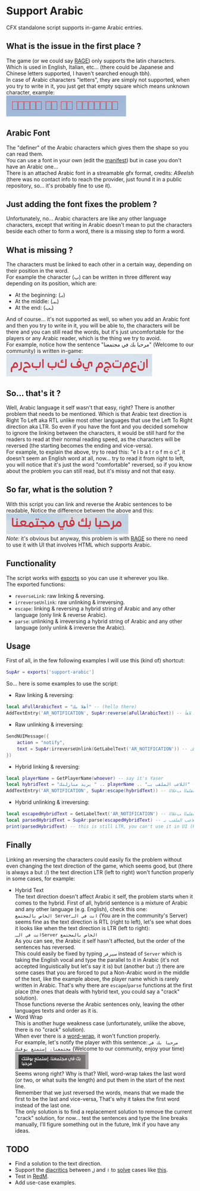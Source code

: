 # Support Arabic
CFX standalone script supports in-game Arabic entries.

## What is the issue in the first place ?
The game (or we could say [RAGE](https://en.wikipedia.org/wiki/Rockstar_Advanced_Game_Engine)) only supports the latin characters.  
Which is used in English, Italian, etc... (there could be Japanese and Chinese letters supported, I haven't searched enough tbh).  
In case of Arabic characters "letters", they are simply not supported, when you try to write in it, you just get that empty square which means unknown character, example:  
![Unknown Characters](https://raw.githubusercontent.com/imperfect-fivem/support-arabic/c536a401e7de5301f335f67287694f6e6855c7b6/images/unknown-characters.png)  

## Arabic Font
The "definer" of the Arabic characters which gives them the shape so you can read them.  
You can use a font in your own (edit the [manifest](https://github.com/imperfect-fivem/support-arabic/blob/c536a401e7de5301f335f67287694f6e6855c7b6/fxmanifest.lua#L9)) but in case you don't have an Arabic one...  
There is an attached Arabic font in a streamable gfx format, credits: *A9eelsh* (there was no contact info to reach the provider, just found it in a public repository, so... it's probably fine to use it).

## Just adding the font fixes the problem ?
Unfortunately, no... Arabic characters are like any other language characters, except that writing in Arabic doesn't mean to put the characters beside each other to form a word, there is a missing step to form a word.

## What is missing ?
The characters must be linked to each other in a certain way, depending on their position in the word.  
For example the character (ب) can be written in three different way depending on its position, which are:  
- At the beginning: (بـ)
- At the middle: (ـبـ)
- At the end: (ـب)  

And of course... it's not supported as well, so when you add an Arabic font and then you try to write in it, you will be able to, the characters will be there and you can still read the words, but it's just uncomfortable for the players or any Arabic reader, which is the thing we try to avoid.  
For example, notice how the sentence "مرحبا بك في مجتمعنا" (Welcome to our community) is written in-game:  
![Unlinked Arabic](https://raw.githubusercontent.com/imperfect-fivem/support-arabic/c536a401e7de5301f335f67287694f6e6855c7b6/images/unlinked-arabic.png)  

## So... that's it ?
Well, Arabic language it self wasn't that easy, right? There is another problem that needs to be mentioned. Which is that Arabic text direction is Right To Left aka RTL unlike most other languages that use the Left To Right direction aka LTR.
So even if you have the font and you decided somehow to ignore the linking between the characters, it would be still hard for the readers to read at their normal reading speed, as the characters will be reversed (the starting becomes the ending and vice-versa).  
For example, to explain the above, try to read this: "e l b a t r o f m o c", it doesn't seem an English word at all, now... try to read it from right to left, you will notice that it's just the word "comfortable" reversed, so if you know about the problem you can still read, but it's missy and not that easy.

## So far, what is the solution ?
With this script you can link and reverse the Arabic sentences to be readable, Notice the difference between the above and this:  
![Linked Arabic](https://raw.githubusercontent.com/imperfect-fivem/support-arabic/c536a401e7de5301f335f67287694f6e6855c7b6/images/linked-arabic.png)  
_Note:_ it's obvious but anyway, this problem is with [RAGE](https://en.wikipedia.org/wiki/Rockstar_Advanced_Game_Engine) so there no need to use it with UI that involves HTML which supports Arabic.

## Functionality
The script works with [exports](https://docs.fivem.net/docs/scripting-reference/runtimes/javascript/functions/exports/) so you can use it wherever you like.  
The exported functions:  
- `reverseLink`: raw linking & reversing.
- `irreverseUnlink`: raw unlinking & irreversing.
- `escape`: linking & reversing a hybrid string of Arabic and any other language (only link & reverse Arabic).
- `parse`: unlinking & irreversing a hybrid string of Arabic and any other language (only unlink & irreverse the Arabic).

## Usage
First of all, in the few following examples I will use this (kind of) shortcut:  
```lua
SupAr = exports['support-arabic']
```  
So... here is some examples to use the script:  
- Raw linking & reversing:  
```lua
local aFullArabicText = "أهلا بك" -- (hello there)
AddTextEntry('AR_NOTIFICATION', SupAr:reverse(aFullArabicText)) -- ﻚﺑ ﻼﻫﺃ
```
- Raw unlinking & irreversing:  
```lua
SendNUIMessage({
	action = "notify",
	text = SupAr:irreverseUnlink(GetLabelText('AR_NOTIFICATION')) -- أهلا بك
})
```
- Hybrid linking & reversing:  
```lua
local playerName = GetPlayerName(whoever) -- say it's Yaser
local hybridText = "يريد منازلتك " .. playerName .. "اللاعب الملقب بـ" -- (The player Yaser wants to compete you)
AddTextEntry('AR_NOTIFICATION', SupAr:escape(hybridText)) -- ـﺑ ﺐﻘﻠﻤﻟﺍ ﺐﻋﻼﻟﺍYaser ﻚﺘﻟﺯﺎﻨﻣ ﺪﻳﺮﻳ
```
- Hybrid unlinking & irreversing:  
```lua
local escapedHybridText = GetLabelText('AR_NOTIFICATION') -- ـﺑ ﺐﻘﻠﻤﻟﺍ ﺐﻋﻼﻟﺍYaser ﻚﺘﻟﺯﺎﻨﻣ ﺪﻳﺮﻳ
local parsedHybridText = SupAr:parse(escapedHybridText) -- اللاعب الملقب بـYaser يريد منازلتك
print(parsedHybridText) -- this is still LTR, you can't use it in UI (HTML) notifications, we'll talk about this
```

## Finally
Linking an reversing the characters could easily fix the problem without even changing the text direction of the game, which seems good, but (there is always a but :/) the text direction LTR (left to right) won't function properly in some cases, for example:  
- Hybrid Text  
The text direction doesn't affect Arabic it self, the problem starts when it comes to the hybrid.
First of all, hybrid sentence is a mixture of Arabic and any other language (e.g. English), check this one:  
<span dir="rtl">`انت في الـServer الخاص بالمجتمع`</span> (You are in the community's Server)  
seems fine as the text direction is RTL (right to left), let's see what does it looks like when the text direction is LTR (left to right):  
<span dir="ltr">`انت في الـServer الخاص بالمجتمع`</span>  
As you can see, the Arabic it self hasn't affected, but the order of the sentences has reversed.  
This could easily be fixed by typing `سيرفر` instead of `Server` which is taking the English vocal and type the parallel to it in Arabic (it's not accepted linguistically but let's say it is) but (another but :/) there are some cases that you are forced to put a Non-Arabic word in the middle of the text, like the example above, the player name which is rarely written in Arabic.
That's why there are ``escape``/``parse`` functions at the first place (the ones that deals with hybrid text, you could say a "crack" solution).  
Those functions reverse the Arabic sentences only, leaving the other languages texts and order as it is.  
- Word Wrap  
This is another huge weakness case (unfortunately, unlike the above, there is no "crack" solution).  
When ever there is a [word-wrap](https://en.wikipedia.org/wiki/Line_wrap_and_word_wrap), it won't function properly.  
For example, let's notify the player with this sentence: `مرحبا بك في مجتمعنا، إستمتع بوقتك` (Welcome to our community, enjoy your time)  
![Wrap Arabic](https://raw.githubusercontent.com/imperfect-fivem/support-arabic/c536a401e7de5301f335f67287694f6e6855c7b6/images/wrap-arabic.png)  
Seems wrong right? Why is that? Well, word-wrap takes the last word (or two, or what suits the length) and put them in the start of the next line.  
Remember that we just reversed the words, means that we made the first to be the last and vice-versa, That's why it takes the first word instead of the last one.  
The only solution is to find a replacement solution to remove the current "crack" solution, for now... test the sentences and type the line breaks manually, I'll figure something out in the future, lmk if you have any ideas.

## TODO
- Find a solution to the text direction.
- Support the [diacritics](https://en.wikipedia.org/wiki/Arabic_diacritics) between `ل` and `ا` to [solve](https://github.com/imperfect-fivem/support-arabic/blob/c536a401e7de5301f335f67287694f6e6855c7b6/src/linking.lua#L131) cases like [this](https://github.com/imperfect-fivem/support-arabic/blob/c536a401e7de5301f335f67287694f6e6855c7b6/test/analysis-result.log#L13).
- Test in [RedM](https://redm.net/).
- Add use-case examples.
